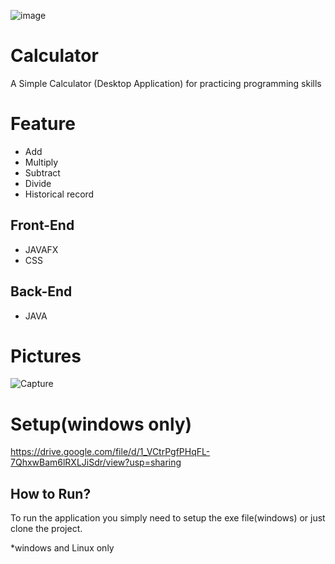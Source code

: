 ![image](https://github.com/user-attachments/assets/0ffda237-8504-4a7f-9021-e0f42b50be41)

# Calculator
A Simple Calculator (Desktop Application) for practicing programming skills



# Feature
* Add
* Multiply
* Subtract
* Divide
* Historical record 


## Front-End
 * JAVAFX
 *  CSS

## Back-End
 * JAVA



# Pictures
 ![Capture](https://github.com/BoscoChu/calculator/assets/133321529/111afadb-effd-4b55-b648-ee9126cb3b44)
 


# Setup(windows only)
https://drive.google.com/file/d/1_VCtrPgfPHqFL-7QhxwBam6lRXLJiSdr/view?usp=sharing


## How to Run?

To run the application you simply need to setup the exe file(windows) or just clone the project.

*windows and Linux only


